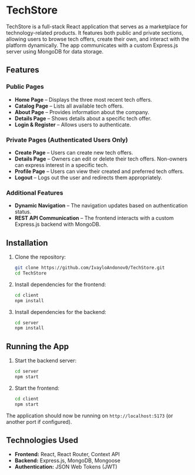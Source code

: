 # TechStore

TechStore is a full-stack React application that serves as a marketplace for technology-related products. It features both public and private sections, allowing users to browse tech offers, create their own, and interact with the platform dynamically. The app communicates with a custom Express.js server using MongoDB for data storage.

## Features

### Public Pages
- **Home Page** – Displays the three most recent tech offers.
- **Catalog Page** – Lists all available tech offers.
- **About Page** – Provides information about the company.
- **Details Page** – Shows details about a specific tech offer.
- **Login & Register** – Allows users to authenticate.

### Private Pages (Authenticated Users Only)
- **Create Page** – Users can create new tech offers.
- **Details Page** – Owners can edit or delete their tech offers. Non-owners can express interest in a specific tech.
- **Profile Page** – Users can view their created and preferred tech offers.
- **Logout** – Logs out the user and redirects them appropriately.

### Additional Features
- **Dynamic Navigation** – The navigation updates based on authentication status.
- **REST API Communication** – The frontend interacts with a custom Express.js backend with MongoDB.

## Installation

1. Clone the repository:
   ```sh
   git clone https://github.com/IvayloAndonov0/TechStore.git
   cd TechStore
   ```
2. Install dependencies for the frontend:
   ```sh
   cd client
   npm install
   ```
3. Install dependencies for the backend:
   ```sh
   cd server
   npm install
   ```

## Running the App

1. Start the backend server:
   ```sh
   cd server
   npm start
   ```
2. Start the frontend:
   ```sh
   cd client
   npm start
   ```

The application should now be running on `http://localhost:5173` (or another port if configured).

## Technologies Used
- **Frontend:** React, React Router, Context API
- **Backend:** Express.js, MongoDB, Mongoose
- **Authentication:** JSON Web Tokens (JWT)

